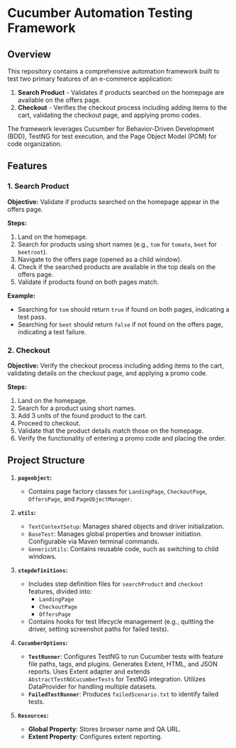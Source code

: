 # Cucumber Automation Testing Framework

## Overview
This repository contains a comprehensive automation framework built to test two primary features of an e-commerce application:

1. **Search Product** - Validates if products searched on the homepage are available on the offers page.
2. **Checkout** - Verifies the checkout process including adding items to the cart, validating the checkout page, and applying promo codes.

The framework leverages Cucumber for Behavior-Driven Development (BDD), TestNG for test execution, and the Page Object Model (POM) for code organization.

## Features

### 1. Search Product
**Objective:** Validate if products searched on the homepage appear in the offers page.

**Steps:**
1. Land on the homepage.
2. Search for products using short names (e.g., `tom` for `tomato`, `beet` for `beetroot`).
3. Navigate to the offers page (opened as a child window).
4. Check if the searched products are available in the top deals on the offers page.
5. Validate if products found on both pages match.

**Example:**
- Searching for `tom` should return `true` if found on both pages, indicating a test pass.
- Searching for `beet` should return `false` if not found on the offers page, indicating a test failure.

### 2. Checkout
**Objective:** Verify the checkout process including adding items to the cart, validating details on the checkout page, and applying a promo code.

**Steps:**
1. Land on the homepage.
2. Search for a product using short names.
3. Add 3 units of the found product to the cart.
4. Proceed to checkout.
5. Validate that the product details match those on the homepage.
6. Verify the functionality of entering a promo code and placing the order.

## Project Structure

1. **`pageobject`:**
   - Contains page factory classes for `LandingPage`, `CheckoutPage`, `OffersPage`, and `PageObjectManager`.

2. **`utils`:**
   - `TextContextSetup`: Manages shared objects and driver initialization.
   - `BaseTest`: Manages global properties and browser initiation. Configurable via Maven terminal commands.
   - `GenericUtils`: Contains reusable code, such as switching to child windows.

3. **`stepdefinitions`:**
   - Includes step definition files for `searchProduct` and `checkout` features, divided into:
     - `LandingPage`
     - `CheckoutPage`
     - `OffersPage`
   - Contains hooks for test lifecycle management (e.g., quitting the driver, setting screenshot paths for failed tests).

4. **`CucumberOptions`:**
   - **`TestRunner`**: Configures TestNG to run Cucumber tests with feature file paths, tags, and plugins. Generates Extent, HTML, and JSON reports. Uses Extent adapter and extends `AbstractTestNGCucumberTests` for TestNG integration. Utilizes DataProvider for handling multiple datasets.
   - **`FailedTestRunner`**: Produces `failedScenario.txt` to identify failed tests.

5. **`Resources`:**
   - **Global Property**: Stores browser name and QA URL.
   - **Extent Property**: Configures extent reporting.
